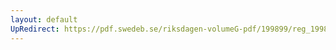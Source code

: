 ```yaml
---
layout: default
UpRedirect: https://pdf.swedeb.se/riksdagen-volumeG-pdf/199899/reg_199899/reg_199899_0148.pdf
---
```

